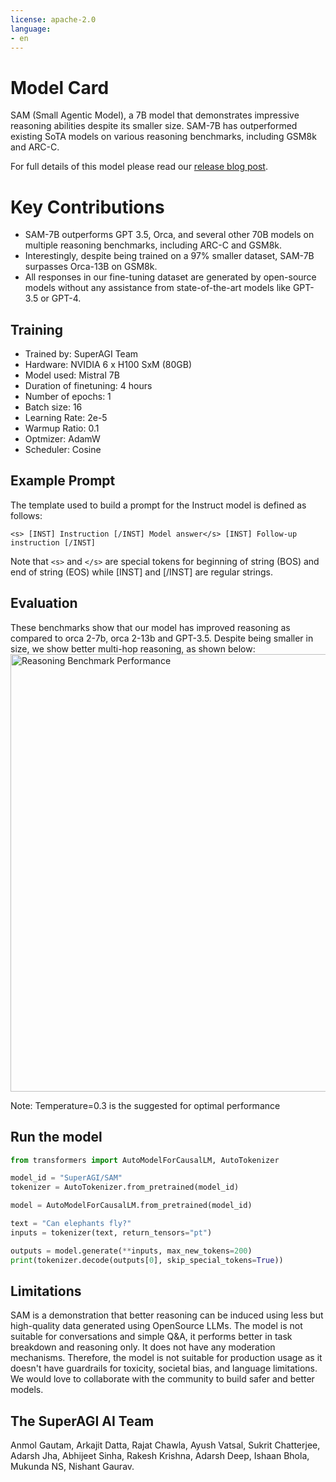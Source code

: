 ```yaml
---
license: apache-2.0
language:
- en
---
```

# Model Card
SAM (Small Agentic Model), a 7B model that demonstrates impressive reasoning abilities despite its smaller size. SAM-7B has outperformed existing SoTA models on various reasoning benchmarks, including GSM8k and ARC-C.

For full details of this model please read our [release blog post](https://superagi.com/introducing-sam-small-agentic-model/).

# Key Contributions
- SAM-7B outperforms GPT 3.5, Orca, and several other 70B models on multiple reasoning benchmarks, including ARC-C and GSM8k.
- Interestingly, despite being trained on a 97% smaller dataset, SAM-7B surpasses Orca-13B on GSM8k.
- All responses in our fine-tuning dataset are generated by open-source models without any assistance from state-of-the-art models like GPT-3.5 or GPT-4.

## Training
  - Trained by: SuperAGI Team
  - Hardware: NVIDIA 6 x H100 SxM (80GB)
  - Model used: Mistral 7B
  - Duration of finetuning: 4 hours
  - Number of epochs: 1
  - Batch size: 16
  - Learning Rate: 2e-5
  - Warmup Ratio: 0.1
  - Optmizer: AdamW
  - Scheduler: Cosine

## Example Prompt

The template used to build a prompt for the Instruct model is defined as follows:
```
<s> [INST] Instruction [/INST] Model answer</s> [INST] Follow-up instruction [/INST]
```
Note that `<s>` and `</s>` are special tokens for beginning of string (BOS) and end of string (EOS) while [INST] and [/INST] are regular strings.


## Evaluation

These benchmarks show that our model has improved reasoning as compared to orca 2-7b, orca 2-13b and GPT-3.5.
Despite being smaller in size, we show better multi-hop reasoning, as shown below:
<img src = "https://superagi.com/wp-content/uploads/2023/12/image-932.png" alt="Reasoning Benchmark Performance" width="700"> 

Note: Temperature=0.3 is the suggested for optimal performance

## Run the model

```python
from transformers import AutoModelForCausalLM, AutoTokenizer

model_id = "SuperAGI/SAM"
tokenizer = AutoTokenizer.from_pretrained(model_id)

model = AutoModelForCausalLM.from_pretrained(model_id)

text = "Can elephants fly?"
inputs = tokenizer(text, return_tensors="pt")

outputs = model.generate(**inputs, max_new_tokens=200)
print(tokenizer.decode(outputs[0], skip_special_tokens=True))
```


## Limitations

SAM is a demonstration that better reasoning can be induced using less but high-quality data generated using OpenSource LLMs.
The model is not suitable for conversations and simple Q&A, it performs better in task breakdown and reasoning only.
It does not have any moderation mechanisms. Therefore, the model is not suitable for production usage as it doesn't have guardrails for toxicity, societal bias, and language limitations. We would love to collaborate with the community to build safer and better models.

## The SuperAGI AI Team
Anmol Gautam, Arkajit Datta, Rajat Chawla, Ayush Vatsal, Sukrit Chatterjee, Adarsh Jha, Abhijeet Sinha, Rakesh Krishna, Adarsh Deep, Ishaan Bhola, Mukunda NS, Nishant Gaurav.